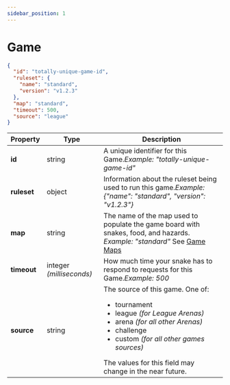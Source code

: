 ```yaml
---
sidebar_position: 1
---
```


# Game

```json
{
  "id": "totally-unique-game-id",
  "ruleset": {
    "name": "standard",
    "version": "v1.2.3"
  },
  "map": "standard",
  "timeout": 500,
  "source": "league"
}
```


| **Property** | **Type**                 | **Description**                                                                                                                                                                                                                                                                        |
| ------------ | ------------------------ | -------------------------------------------------------------------------------------------------------------------------------------------------------------------------------------------------------------------------------------------------------------------------------------- |
| **id**       | string                   | A unique identifier for this Game.<em>Example: "totally-unique-game-id"</em>                                                                                                                                                                                                           |
| **ruleset**  | object                   | Information about the ruleset being used to run this game.<em>Example: {"name": "standard", "version": "v1.2.3"}</em>                                                                                                                                                                  |
| **map**      | string                   | The name of the map used to populate the game board with snakes, food, and hazards. <em>Example: "standard"</em> See [Game Maps](game-maps.md)                                                                                                                                         |
| **timeout**  | integer _(milliseconds)_ | How much time your snake has to respond to requests for this Game.<em>Example: 500</em>                                                                                                                                                                                                |
| **source**   | string                   | The source of this game. One of:<ul><li>tournament</li><li>league <em>(for League Arenas)</em></li><li>arena <em>(for all other Arenas)</em></li><li>challenge</li><li>custom <em>(for all other games sources)</em></li></ul>The values for this field may change in the near future. |
